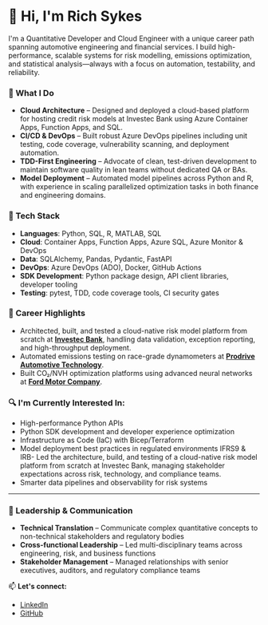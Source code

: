 # 👋 Hi, I'm Rich Sykes

I'm a Quantitative Developer and Cloud Engineer with a unique career path spanning automotive engineering and financial services. I build high-performance, scalable systems for risk modelling, emissions optimization, and statistical analysis—always with a focus on automation, testability, and reliability.

### 🚀 What I Do
- **Cloud Architecture** – Designed and deployed a cloud-based platform for hosting credit risk models at Investec Bank using Azure Container Apps, Function Apps, and SQL.
- **CI/CD & DevOps** – Built robust Azure DevOps pipelines including unit testing, code coverage, vulnerability scanning, and deployment automation.
- **TDD-First Engineering** – Advocate of clean, test-driven development to maintain software quality in lean teams without dedicated QA or BAs.
- **Model Deployment** – Automated model pipelines across Python and R, with experience in scaling parallelized optimization tasks in both finance and engineering domains.

### 🧰 Tech Stack
- **Languages**: Python, SQL, R, MATLAB, SQL
- **Cloud**: Container Apps, Function Apps, Azure SQL, Azure Monitor & DevOps
- **Data**: SQLAlchemy, Pandas, Pydantic, FastAPI
- **DevOps**: Azure DevOps (ADO), Docker, GitHub Actions
- **SDK Development**: Python package design, API client libraries, developer tooling
- **Testing**: pytest, TDD, code coverage tools, CI security gates

### 🔦 Career Highlights
- Architected, built, and tested a cloud-native risk model platform from scratch at [**Investec Bank**](https://www.investec.com/), handling data validation, exception reporting, and high-throughput deployment.
- Automated emissions testing on race-grade dynamometers at [**Prodrive Automotive Technology**](https://www.prodrive.com).
- Built CO₂/NVH optimization platforms using advanced neural networks at [**Ford Motor Company**](https://www.ford.co.uk).

### 🔍 I'm Currently Interested In:
- High-performance Python APIs
- Python SDK development and developer experience optimization
- Infrastructure as Code (IaC) with Bicep/Terraform
- Model deployment best practices in regulated environments IFRS9 & IRB- Led the architecture, build, and testing of a cloud-native risk model platform from scratch at Investec Bank, managing stakeholder expectations across risk, technology, and compliance teams.
- Smarter data pipelines and observability for risk systems

---
### 👥 Leadership & Communication
- **Technical Translation** – Communicate complex quantitative concepts to non-technical stakeholders and regulatory bodies
- **Cross-functional Leadership** – Led multi-disciplinary teams across engineering, risk, and business functions
- **Stakeholder Management** – Managed relationships with senior executives, auditors, and regulatory compliance teams

📫 **Let's connect:**  
- [LinkedIn](https://uk.linkedin.com/in/richsykes)
- [GitHub](https://github.com/rich-sykes)